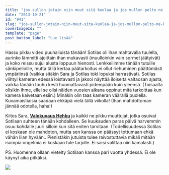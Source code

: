 ```yaml
---
title: "jos sullon jotain niin muut sitä kuolaa ja jos mullon pelto ne kylvää sinne suolaa."
date: "2013-10-21"
id: "941"
slug: "jos-sullon-jotain-niin-muut-sita-kuolaa-ja-jos-mullon-pelto-ne-kylvaa-sinne-suolaa"
coverImageId: ""
template: "page"
post_button_label: "Lue lisää"
---
```


  

Hassu pikku video puuhailuista tänään! Sotilas oli ihan mahtavalla tuulella, aurinko lämmitti ajoittain ihan mukavasti (muulloinkin vain sormet jäätyivät) ja koko reissu sujui alusta loppuun hienosti. Lenkkeilimme tänään tutuille sänkipelloille, mutta tällä kertaa päätarkoitus ei ollut riehuminen päättömästi ympäriinsä (vaikka sitäkin Sara ja Sotilas toki lopuksi harrastivat). Sotilas viihtyi kameran edessä loistavasti ja jaksoi näyttää iloiselta valtaosan ajasta, vaikka tänään touhu kesti huomattavasti pidempään kuin yleensä. (Toisaalta olisikin ihme, ellei se olisi näiden vuosien aikana oppinut mitä tarkoittaa kun kamera kaivetaan esiin.) Minäkin olin taas kameran väärällä puolella. Kuvamaistiaisia saadaan ehkäpä vielä tällä viikolla! (Ihan mahdottoman jännää odotella, haha!)

  

Kiitos Sara, **[Valokuvaus Hehku](http://valokuvaushehku.fi/)** ja kaikki ne pikku muuttujat, jotka osuivat Sotilaan suhteen tänään kohdalleen. Se kuukauden paras päivä harvemmin osuu kohdalle juuri silloin kun sitä eniten tarvitaan. (Todellisuudessa Sotilas ei koskaan ole mahdoton, mutta sen kanssa on päässyt tottumaan ehkä vähän liian hyvään.. Pienistäkin jutuista tulee raivostuttavia mikäli mitään isompia ongelmia ei koskaan tule tarjolle. Ei saisi valittaa niin kamalasti.)

  

PS. Huomenna ollaan vietelty Sotilaan kanssa pari vuotta yhdessä. Ei ole käynyt aika pitkäksi.

  

[![](images/ak.png)](http://2.bp.blogspot.com/-JTTQKPhqrKE/UmWKNhjFBtI/AAAAAAAAHJc/SWe7_4Fvo5U/s1600/ak.png)
